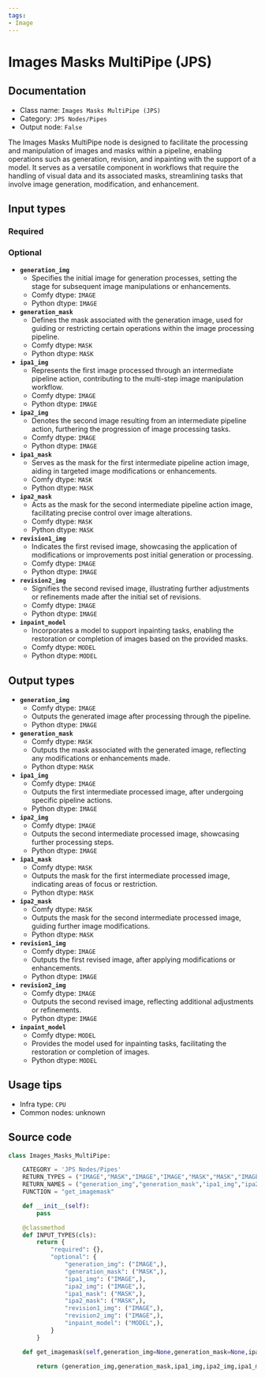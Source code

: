 ```yaml
---
tags:
- Image
---
```


# Images Masks MultiPipe (JPS)
## Documentation
- Class name: `Images Masks MultiPipe (JPS)`
- Category: `JPS Nodes/Pipes`
- Output node: `False`

The Images Masks MultiPipe node is designed to facilitate the processing and manipulation of images and masks within a pipeline, enabling operations such as generation, revision, and inpainting with the support of a model. It serves as a versatile component in workflows that require the handling of visual data and its associated masks, streamlining tasks that involve image generation, modification, and enhancement.
## Input types
### Required
### Optional
- **`generation_img`**
    - Specifies the initial image for generation processes, setting the stage for subsequent image manipulations or enhancements.
    - Comfy dtype: `IMAGE`
    - Python dtype: `IMAGE`
- **`generation_mask`**
    - Defines the mask associated with the generation image, used for guiding or restricting certain operations within the image processing pipeline.
    - Comfy dtype: `MASK`
    - Python dtype: `MASK`
- **`ipa1_img`**
    - Represents the first image processed through an intermediate pipeline action, contributing to the multi-step image manipulation workflow.
    - Comfy dtype: `IMAGE`
    - Python dtype: `IMAGE`
- **`ipa2_img`**
    - Denotes the second image resulting from an intermediate pipeline action, furthering the progression of image processing tasks.
    - Comfy dtype: `IMAGE`
    - Python dtype: `IMAGE`
- **`ipa1_mask`**
    - Serves as the mask for the first intermediate pipeline action image, aiding in targeted image modifications or enhancements.
    - Comfy dtype: `MASK`
    - Python dtype: `MASK`
- **`ipa2_mask`**
    - Acts as the mask for the second intermediate pipeline action image, facilitating precise control over image alterations.
    - Comfy dtype: `MASK`
    - Python dtype: `MASK`
- **`revision1_img`**
    - Indicates the first revised image, showcasing the application of modifications or improvements post initial generation or processing.
    - Comfy dtype: `IMAGE`
    - Python dtype: `IMAGE`
- **`revision2_img`**
    - Signifies the second revised image, illustrating further adjustments or refinements made after the initial set of revisions.
    - Comfy dtype: `IMAGE`
    - Python dtype: `IMAGE`
- **`inpaint_model`**
    - Incorporates a model to support inpainting tasks, enabling the restoration or completion of images based on the provided masks.
    - Comfy dtype: `MODEL`
    - Python dtype: `MODEL`
## Output types
- **`generation_img`**
    - Comfy dtype: `IMAGE`
    - Outputs the generated image after processing through the pipeline.
    - Python dtype: `IMAGE`
- **`generation_mask`**
    - Comfy dtype: `MASK`
    - Outputs the mask associated with the generated image, reflecting any modifications or enhancements made.
    - Python dtype: `MASK`
- **`ipa1_img`**
    - Comfy dtype: `IMAGE`
    - Outputs the first intermediate processed image, after undergoing specific pipeline actions.
    - Python dtype: `IMAGE`
- **`ipa2_img`**
    - Comfy dtype: `IMAGE`
    - Outputs the second intermediate processed image, showcasing further processing steps.
    - Python dtype: `IMAGE`
- **`ipa1_mask`**
    - Comfy dtype: `MASK`
    - Outputs the mask for the first intermediate processed image, indicating areas of focus or restriction.
    - Python dtype: `MASK`
- **`ipa2_mask`**
    - Comfy dtype: `MASK`
    - Outputs the mask for the second intermediate processed image, guiding further image modifications.
    - Python dtype: `MASK`
- **`revision1_img`**
    - Comfy dtype: `IMAGE`
    - Outputs the first revised image, after applying modifications or enhancements.
    - Python dtype: `IMAGE`
- **`revision2_img`**
    - Comfy dtype: `IMAGE`
    - Outputs the second revised image, reflecting additional adjustments or refinements.
    - Python dtype: `IMAGE`
- **`inpaint_model`**
    - Comfy dtype: `MODEL`
    - Provides the model used for inpainting tasks, facilitating the restoration or completion of images.
    - Python dtype: `MODEL`
## Usage tips
- Infra type: `CPU`
- Common nodes: unknown


## Source code
```python
class Images_Masks_MultiPipe:

    CATEGORY = 'JPS Nodes/Pipes'
    RETURN_TYPES = ("IMAGE","MASK","IMAGE","IMAGE","MASK","MASK","IMAGE","IMAGE","MODEL",)
    RETURN_NAMES = ("generation_img","generation_mask","ipa1_img","ipa2_img","ipa1_mask","ipa2_mask","revision1_img","revision2_img","inpaint_model",)
    FUNCTION = "get_imagemask"

    def __init__(self):
        pass

    @classmethod
    def INPUT_TYPES(cls):
        return {
            "required": {},
            "optional": {
                "generation_img": ("IMAGE",),
                "generation_mask": ("MASK",),
                "ipa1_img": ("IMAGE",),
                "ipa2_img": ("IMAGE",),
                "ipa1_mask": ("MASK",),
                "ipa2_mask": ("MASK",),
                "revision1_img": ("IMAGE",),
                "revision2_img": ("IMAGE",),
                "inpaint_model": ("MODEL",),
            }
        }

    def get_imagemask(self,generation_img=None,generation_mask=None,ipa1_img=None,ipa2_img=None,ipa1_mask=None,ipa2_mask=None,revision1_img=None,revision2_img=None,inpaint_model=None,):
        
        return (generation_img,generation_mask,ipa1_img,ipa2_img,ipa1_mask,ipa2_mask,revision1_img,revision2_img,inpaint_model,)

```
